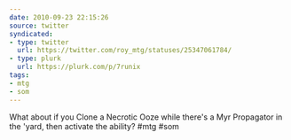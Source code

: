 ```yaml
---
date: 2010-09-23 22:15:26
source: twitter
syndicated:
- type: twitter
  url: https://twitter.com/roy_mtg/statuses/25347061784/
- type: plurk
  url: https://plurk.com/p/7runix
tags:
- mtg
- som
---
```


What about if you Clone a Necrotic Ooze while there's a Myr Propagator in the 'yard, then activate the ability? #mtg #som